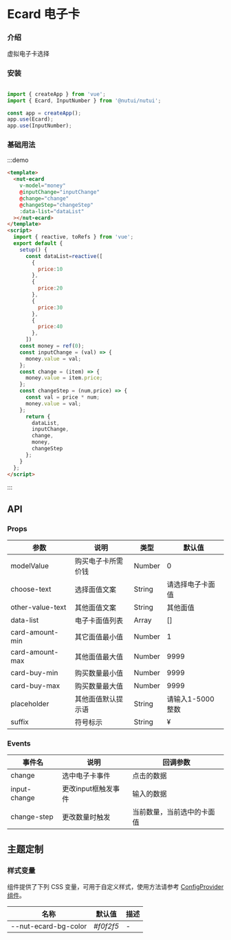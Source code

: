 # Ecard 电子卡

### 介绍

虚拟电子卡选择

### 安装

```javascript

import { createApp } from 'vue';
import { Ecard, InputNumber } from '@nutui/nutui';

const app = createApp();
app.use(Ecard);
app.use(InputNumber);

```

### 基础用法

:::demo

```html
<template>
  <nut-ecard
    v-model="money"
    @inputChange="inputChange"
    @change="change"
    @changeStep="changeStep"
    :data-list="dataList"
  ></nut-ecard>
</template>
<script>
  import { reactive, toRefs } from 'vue';
  export default {
    setup() {
      const dataList=reactive([
        {
          price:10
        },
        {
          price:20
        },
        {
          price:30
        },
        {
          price:40
        },
      ])
    const money = ref(0);
    const inputChange = (val) => {
      money.value = val;
    };
    const change = (item) => {
      money.value = item.price;
    };
    const changeStep = (num,price) => {
      const val = price * num;
      money.value = val;
    };
      return {
        dataList,
        inputChange,
        change,
        money,
        changeStep
      };
    }
  };
</script>
```

:::

## API

### Props

| 参数         | 说明                             | 类型   | 默认值           |
|--------------|----------------------------------|--------|------------------|
| modelValue        | 购买电子卡所需价钱                    | Number | 0            |
| choose-text         | 选择面值文案               | String |   请选择电子卡面值              |
| other-value-text        | 其他面值文案   | String |         其他面值        |
| data-list         | 电子卡面值列表| Array |        []        |
| card-amount-min| 其它面值最小值     | Number | 1|
| card-amount-max        | 其他面值最大值                      | Number | 9999            |
| card-buy-min        | 购买数量最小值                      | Number | 9999            |
| card-buy-max        | 购买数量最大值                      | Number | 9999            |
| placeholder        | 其他面值默认提示语                    | String |    请输入1-5000整数         |
| suffix        | 符号标示                      | String | ¥            |

### Events

| 事件名 | 说明           | 回调参数     |
|--------|----------------|--------------|
| change  | 选中电子卡事件 | 点击的数据 |
| input-change  | 更改input框触发事件 |输入的数据 |
| change-step  | 更改数量时触发 | 当前数量，当前选中的卡面值 |

## 主题定制

### 样式变量

组件提供了下列 CSS 变量，可用于自定义样式，使用方法请参考 [ConfigProvider 组件](#/zh-CN/config-provider)。

| 名称                                    | 默认值                     | 描述 |
| --------------------------------------- | -------------------------- | ---- |
| --nut-ecard-bg-color                    | _#f0f2f5_        | -    |
